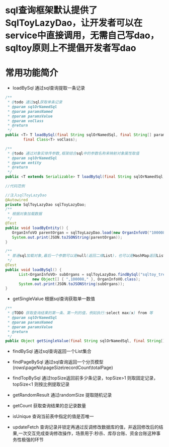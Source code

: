 # sql查询框架默认提供了SqlToyLazyDao，让开发者可以在service中直接调用，无需自己写dao，sqltoy原则上不提倡开发者写dao
# 常用功能简介
* loadBySql 通过sql查询提取一条记录
```java
/**
 * @todo 通过sql获取单条记录
 * @param sqlOrNamedSql
 * @param paramsNamed
 * @param paramsValue
 * @param voClass
 * @return
 */
public <T> T loadBySql(final String sqlOrNamedSql, final String[] paramsNamed, final Object[] paramsValue,
		final Class<T> voClass);

/**
 * @todo 通过对象实体传参数,框架结合sql中的参数名称来映射对象属性取值
 * @param sqlOrNamedSql
 * @param entity
 * @return
 */
public <T extends Serializable> T loadBySql(final String sqlOrNamedSql, final T entity);
  
//代码范例

//注入sqlToyLazyDao
@Autowired
private SqlToyLazyDao sqlToyLazyDao;
/**
 * 根据对象加载数据
 */
@Test
public void loadByEntity() {
   OrganInfoVO parentOrgan = sqlToyLazyDao.load(new OrganInfoVO("100008"));
   System.out.print(JSON.toJSONString(parentOrgan));
}

/**
 * 普通sql加载对象,最后一个参数可以是null(返回二维List)，也可以是HashMap返回List<Map>
 */
@Test
public void loadBySql() {
      List<OrganInfoVO> subOrgans = sqlToyLazyDao.findBySql("sqltoy_treeTable_search", new String[] { "nodeRoute" },
			new Object[] { ",100008," }, OrganInfoVO.class);
      System.out.print(JSON.toJSONString(subOrgans));
}
```

* getSingleValue 根据sql查询获取单一数值
```java
/**
 * @TODO 获取查询结果的第一条、第一列的值，例如执行:select max(x) from 等
 * @param sqlOrNamedSql
 * @param paramsNamed
 * @param paramsValue
 * @return
 */
public Object getSingleValue(final String sqlOrNamedSql, final String[] paramsNamed, final Object[] paramsValue);

```
* findBySql 通过sql查询返回一个List集合

* findPageBySql 通过sql查询返回一个分页模型(rows\pageNo\pageSize\recordCount\totalPage)
* findTopBySql 通过topSize返回前多少条记录，topSize>1 则取固定记录，topSize<1 则按比例提取记录
* getRandomResult 通过randomSize 提取随机记录
* getCount 获取查询结果的总记录数量
* isUnique 查询当前表中指定的值是否唯一
* updateFetch 查询记录并锁定再通过反调修改数据库的值，并返回修改后的结果,一次交互完成查询修改操作，场景用于:秒杀、库存台账、资金台账这种事务性极强的环节

